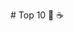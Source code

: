 <div class="typed">
<div class="type-container">
  <p class="typed-out lrg"># Top 10 👾 ☕</p>
  </div>
</div>